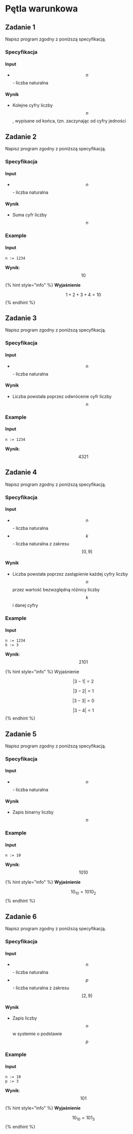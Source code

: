 # Pętla warunkowa

## Zadanie 1

Napisz program zgodny z poniższą specyfikacją.

### Specyfikacja

#### Input

* $$n$$ - liczba naturalna

#### Wynik

* Kolejne cyfry liczby $$n$$, wypisane od końca, tzn. zaczynając od cyfry jedności

## Zadanie 2

Napisz program zgodny z poniższą specyfikacją.

### Specyfikacja

#### Input

* $$n$$ - liczba naturalna

#### Wynik

* Suma cyfr liczby $$n$$

### Example

#### Input

```
n := 1234
```

**Wynik**: $$10$$

{% hint style="info" %}
**Wyjaśnienie**

$$1+2+3+4=10$$ 
{% endhint %}

## Zadanie 3

Napisz program zgodny z poniższą specyfikacją.

### Specyfikacja

#### Input

* $$n$$ - liczba naturalna

#### Wynik

* Liczba powstała poprzez odwrócenie cyfr liczby $$n$$

### Example

#### Input

```
n := 1234
```

**Wynik**: $$4321$$

## Zadanie 4

Napisz program zgodny z poniższą specyfikacją.

### Specyfikacja

#### Input

* $$n$$ - liczba naturalna
* $$k$$ - liczba naturalna z zakresu $$[0,9]$$

#### Wynik

* Liczba powstała poprzez zastąpienie każdej cyfry liczby $$n$$ przez wartość bezwzględną różnicy liczby $$k$$ i danej cyfry

### Example

#### Input

```
n := 1234
k := 3
```

**Wynik**: $$2101$$

{% hint style="info" %}
Wyjaśnienie

$$|3-1|=2$$ 

$$|3-2|=1$$ 

$$|3-3|=0$$ 

$$|3-4|=1$$ 
{% endhint %}

## Zadanie 5

Napisz program zgodny z poniższą specyfikacją.

### Specyfikacja

#### Input

* $$n$$ - liczba naturalna

#### Wynik

* Zapis binarny liczby $$n$$

### Example

#### Input

```
n := 10
```

**Wynik**: $$1010$$

{% hint style="info" %}
**Wyjaśnienie**

$$10_{10}=1010_2$$ 
{% endhint %}

## Zadanie 6

Napisz program zgodny z poniższą specyfikacją.

### Specyfikacja

#### Input

* $$n$$ - liczba naturalna
* $$p$$ - liczba naturalna z zakresu $$[2,9]$$

#### Wynik

* Zapis liczby $$n$$ w systemie o podstawie $$p$$ 

### Example

#### Input

```
n := 10
p := 3
```

**Wynik**: $$101$$

{% hint style="info" %}
**Wyjaśnienie**

$$10_{10}=101_3$$ 
{% endhint %}
